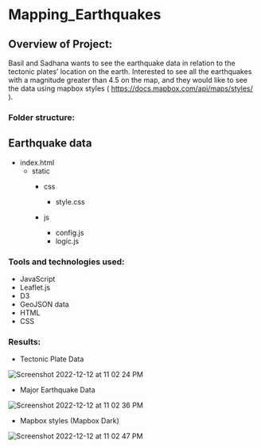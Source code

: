 # Mapping_Earthquakes

## Overview of Project: 
Basil and Sadhana wants to see the earthquake data in relation to the tectonic plates’ location on the earth. Interested to see all the earthquakes with a magnitude greater than 4.5 on the map, and they would like to see the data using mapbox styles  ( https://docs.mapbox.com/api/maps/styles/ ).

### Folder structure:
## Earthquake data

* index.html
    * static
      * css
        * style.css
        
      * js
        * config.js
        * logic.js



### Tools and technologies used:

* JavaScript
* Leaflet.js 
* D3
* GeoJSON data
* HTML
* CSS


### Results: 
* Tectonic Plate Data

![Screenshot 2022-12-12 at 11 02 24 PM](https://user-images.githubusercontent.com/44387918/207250340-d11b624a-efd4-4334-ba4b-96b2bf354d5a.png)

* Major Earthquake Data

![Screenshot 2022-12-12 at 11 02 36 PM](https://user-images.githubusercontent.com/44387918/207250369-1c7cc0f5-ebc6-43d2-b229-44bfb063ce90.png)

* Mapbox styles (Mapbox Dark)

![Screenshot 2022-12-12 at 11 02 47 PM](https://user-images.githubusercontent.com/44387918/207250416-505af183-cbc0-4cad-8ae6-3c72f1858c5b.png)




